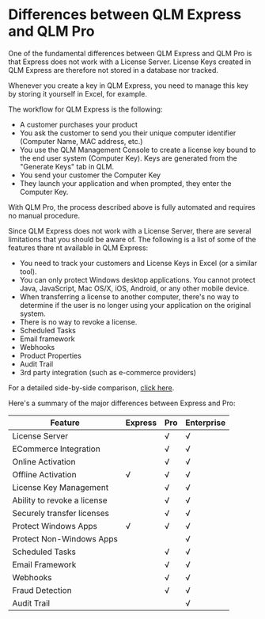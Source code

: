 # Differences between QLM Express and QLM Pro

One of the fundamental differences between QLM Express and QLM Pro is that Express does not work with a License Server. License Keys created in QLM Express are therefore not stored in a database nor tracked.

Whenever you create a key in QLM Express, you need to manage this key by storing it yourself in Excel, for example.

The workflow for QLM Express is the following:

* A customer purchases your product
* You ask the customer to send you their unique computer identifier (Computer Name, MAC address, etc.)
* You use the QLM Management Console to create a license key bound to the end user system (Computer Key). Keys are generated from the "Generate Keys" tab in QLM.
* You send your customer the Computer Key
* They launch your application and when prompted, they enter the Computer Key.

With QLM Pro, the process described above is fully automated and requires no manual procedure.

Since QLM Express does not work with a License Server, there are several limitations that you should be aware of. The following is a list of some of the features thare nt available in QLM Express:

* You need to track your customers and License Keys in Excel (or a similar tool).
* You can only protect Windows desktop applications. You cannot protect Java, JavaScript, Mac OS/X, iOS, Android, or any other mobile device.
* When transferring a license to another computer, there's no way to determine if the user is no longer using your application on the original system.
* There is no way to revoke a license.
* Scheduled Tasks
* Email framework
* Webhooks
* Product Properties&#x20;
* Audit Trail&#x20;
* 3rd party integration  (such as e-commerce providers)



For a detailed side-by-side comparison, [click here](https://soraco.co/quick-license-manager/quick-license-manager-features/).

Here's a summary of the major differences between Express and Pro:

| **Feature**                 | **Express** | **Pro** | **Enterprise** |
| --------------------------- | ----------- | ------- | -------------- |
| License Server              |             | √       | √              |
| ECommerce Integration       |             | √       | √              |
| Online Activation           |             | √       | √              |
| Offline Activation          | √           | √       | √              |
| License Key Management      |             | √       | √              |
| Ability to revoke a license |             | √       | √              |
| Securely transfer licenses  |             | √       | √              |
| Protect Windows Apps        | √           | √       | √              |
| Protect Non-Windows Apps    |             |         | √              |
| Scheduled Tasks             |             | √       | √              |
| Email Framework             |             | √       | √              |
| Webhooks                    |             | √       | √              |
| Fraud Detection             |             | √       | √              |
| Audit Trail                 |             |         | √              |
